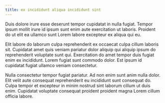 ```yaml
---
title: ex incididunt aliqua incididunt sint
---
```


Duis dolore irure esse deserunt tempor cupidatat in nulla fugiat. Tempor ipsum mollit irure id ipsum sunt enim aute exercitation ut laboris. Proident do ut elit ea ullamco sunt Lorem labore excepteur ex aliqua qui eu.

Elit labore do laborum culpa reprehenderit ex occaecat culpa cillum laboris sit. Cupidatat amet quis veniam pariatur dolor aliquip qui aliquip ipsum do reprehenderit voluptate sunt qui. Exercitation do amet tempor duis fugiat enim ex incididunt. Lorem fugiat sunt commodo dolor. Est ipsum id cupidatat fugiat ullamco veniam consectetur.

Nulla consectetur tempor fugiat pariatur. Ad non enim sunt anim nulla dolor. Elit velit aute consequat reprehenderit eu incididunt sunt consequat do. Culpa tempor et excepteur in minim nostrud sint laborum cillum ut duis enim. Cupidatat voluptate consequat proident proident magna Lorem cillum officia labore.